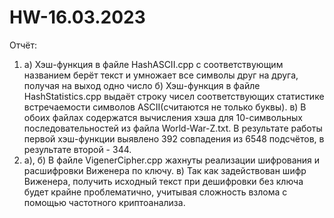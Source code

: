 # HW-16.03.2023

Отчёт:
1.  a) Хэш-функция в файле HashASCII.cpp с соответствующим названием берёт текст и умножает все символы друг на друга, получая на выход одно число
    б) Хэш-функция в файле HashStatistics.cpp выдаёт строку чисел соответствующих статистике встречаемости символов ASCII(считаются не только буквы).
    в) В обоих файлах содержатся вычисления хэша для 10-символьных последовательностей из файла World-War-Z.txt. В результате работы первой хэш-функции выявлено 392 совпадения из 6548 подсчётов, в результате второй - 344. 
2.  а), б) В файле VigenerСipher.cpp жахнуты реализации шифрования и расшифровки Виженера по ключу.
    в) Так как задействован шифр Виженера, получить исходный текст при дешифровки без ключа будет крайне проблематично, учитывая сложность взлома с помощью частотного криптоанализа.